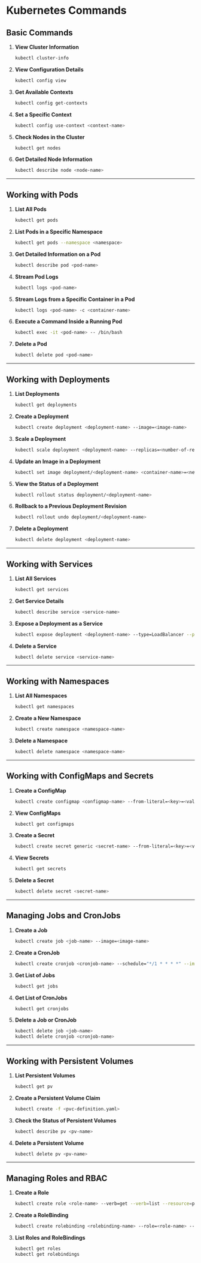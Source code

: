 
# Kubernetes Commands

## Basic Commands

1. **View Cluster Information**
   ```bash
   kubectl cluster-info
   ```

2. **View Configuration Details**
   ```bash
   kubectl config view
   ```

3. **Get Available Contexts**
   ```bash
   kubectl config get-contexts
   ```

4. **Set a Specific Context**
   ```bash
   kubectl config use-context <context-name>
   ```

5. **Check Nodes in the Cluster**
   ```bash
   kubectl get nodes
   ```

6. **Get Detailed Node Information**
   ```bash
   kubectl describe node <node-name>
   ```

---

## Working with Pods

1. **List All Pods**
   ```bash
   kubectl get pods
   ```

2. **List Pods in a Specific Namespace**
   ```bash
   kubectl get pods --namespace <namespace>
   ```

3. **Get Detailed Information on a Pod**
   ```bash
   kubectl describe pod <pod-name>
   ```

4. **Stream Pod Logs**
   ```bash
   kubectl logs <pod-name>
   ```

5. **Stream Logs from a Specific Container in a Pod**
   ```bash
   kubectl logs <pod-name> -c <container-name>
   ```

6. **Execute a Command Inside a Running Pod**
   ```bash
   kubectl exec -it <pod-name> -- /bin/bash
   ```

7. **Delete a Pod**
   ```bash
   kubectl delete pod <pod-name>
   ```

---

## Working with Deployments

1. **List Deployments**
   ```bash
   kubectl get deployments
   ```

2. **Create a Deployment**
   ```bash
   kubectl create deployment <deployment-name> --image=<image-name>
   ```

3. **Scale a Deployment**
   ```bash
   kubectl scale deployment <deployment-name> --replicas=<number-of-replicas>
   ```

4. **Update an Image in a Deployment**
   ```bash
   kubectl set image deployment/<deployment-name> <container-name>=<new-image>
   ```

5. **View the Status of a Deployment**
   ```bash
   kubectl rollout status deployment/<deployment-name>
   ```

6. **Rollback to a Previous Deployment Revision**
   ```bash
   kubectl rollout undo deployment/<deployment-name>
   ```

7. **Delete a Deployment**
   ```bash
   kubectl delete deployment <deployment-name>
   ```

---

## Working with Services

1. **List All Services**
   ```bash
   kubectl get services
   ```

2. **Get Service Details**
   ```bash
   kubectl describe service <service-name>
   ```

3. **Expose a Deployment as a Service**
   ```bash
   kubectl expose deployment <deployment-name> --type=LoadBalancer --port=80 --target-port=8080
   ```

4. **Delete a Service**
   ```bash
   kubectl delete service <service-name>
   ```

---

## Working with Namespaces

1. **List All Namespaces**
   ```bash
   kubectl get namespaces
   ```

2. **Create a New Namespace**
   ```bash
   kubectl create namespace <namespace-name>
   ```

3. **Delete a Namespace**
   ```bash
   kubectl delete namespace <namespace-name>
   ```

---

## Working with ConfigMaps and Secrets

1. **Create a ConfigMap**
   ```bash
   kubectl create configmap <configmap-name> --from-literal=<key>=<value>
   ```

2. **View ConfigMaps**
   ```bash
   kubectl get configmaps
   ```

3. **Create a Secret**
   ```bash
   kubectl create secret generic <secret-name> --from-literal=<key>=<value>
   ```

4. **View Secrets**
   ```bash
   kubectl get secrets
   ```

5. **Delete a Secret**
   ```bash
   kubectl delete secret <secret-name>
   ```

---

## Managing Jobs and CronJobs

1. **Create a Job**
   ```bash
   kubectl create job <job-name> --image=<image-name>
   ```

2. **Create a CronJob**
   ```bash
   kubectl create cronjob <cronjob-name> --schedule="*/1 * * * *" --image=<image-name>
   ```

3. **Get List of Jobs**
   ```bash
   kubectl get jobs
   ```

4. **Get List of CronJobs**
   ```bash
   kubectl get cronjobs
   ```

5. **Delete a Job or CronJob**
   ```bash
   kubectl delete job <job-name>
   kubectl delete cronjob <cronjob-name>
   ```

---

## Working with Persistent Volumes

1. **List Persistent Volumes**
   ```bash
   kubectl get pv
   ```

2. **Create a Persistent Volume Claim**
   ```bash
   kubectl create -f <pvc-definition.yaml>
   ```

3. **Check the Status of Persistent Volumes**
   ```bash
   kubectl describe pv <pv-name>
   ```

4. **Delete a Persistent Volume**
   ```bash
   kubectl delete pv <pv-name>
   ```

---

## Managing Roles and RBAC

1. **Create a Role**
   ```bash
   kubectl create role <role-name> --verb=get --verb=list --resource=pods
   ```

2. **Create a RoleBinding**
   ```bash
   kubectl create rolebinding <rolebinding-name> --role=<role-name> --user=<user-name> --namespace=<namespace>
   ```

3. **List Roles and RoleBindings**
   ```bash
   kubectl get roles
   kubectl get rolebindings
   ```

